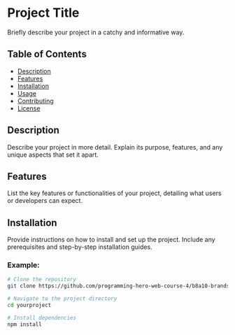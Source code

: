 # Project Title

Briefly describe your project in a catchy and informative way.

## Table of Contents

- [Description](#description)
- [Features](#features)
- [Installation](#installation)
- [Usage](#usage)
- [Contributing](#contributing)
- [License](#license)

## Description

Describe your project in more detail. Explain its purpose, features, and any unique aspects that set it apart.

## Features

List the key features or functionalities of your project, detailing what users or developers can expect.

## Installation

Provide instructions on how to install and set up the project. Include any prerequisites and step-by-step installation guides.

### Example:

```bash
# Clone the repository
git clone https://github.com/programming-hero-web-course-4/b8a10-brandshop-client-side-sumsuzzoha

# Navigate to the project directory
cd yourproject

# Install dependencies
npm install
